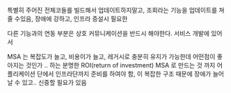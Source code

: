 
특별히 주어진 전체코들를 빌드해서 업데이트하지말고, 조회라는 기능을 업데이트를 쳐줄  수있음, 장애에 강하고, 인프라 증설시 필요한

다른 기능과의 연동 부분은 상호 커뮤니케이션을 반드시 해야한다. 서비스 개발에 있어서 

MSA 는 복잡도가 늘고, 비용이가 늘고, 레거시로 충분히 유지가 가능한데 어떤점이 좋아지는 것인가 .. 하는 분명한 ROI(return of investment) MSA 로 만드는 것 까지 어플리케이션 단에서 인프라단까지 준비를 하여야 함, 이 복잡한 구조 때문에 장애가 늘어날 수 있고.. 신중할 필요가 있음